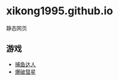 # xikong1995.github.io

静态网页

## 游戏
- [捕鱼达人](https://xikong1995.github.io/games/fishing-joy/index.html)
- [爆破彗星](https://xikong1995.github.io/games/asteroids/index.html)
